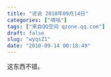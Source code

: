 ```yaml
---
title: "说说 2010年09月14日"
categories: ["嘀咕"]
tags: ["来自QQ空间 qzone.qq.com"]
draft: false
slug: "wyqsZ1"
date: "2010-09-14 00:18:49"
---
```


这东西不错。

